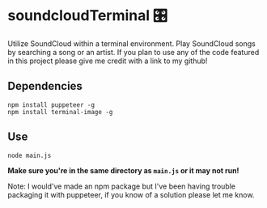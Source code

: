 # soundcloudTerminal 🎛️
Utilize SoundCloud within a terminal environment. Play SoundCloud songs by searching a song or an artist. If you plan to use any of the code featured in this project please give me credit with a link to my github!

## Dependencies
```
npm install puppeteer -g
npm install terminal-image -g
```

## Use
```
node main.js
```
**Make sure you're in the same directory as ```main.js``` or it may not run!**

Note: I would've made an npm package but I've been having trouble packaging it with puppeteer, if you know of a solution please let me know.
